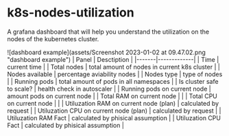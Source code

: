 # k8s-nodes-utilization
A grafana dashboard that will help you understand the utilization on the nodes of the kubernetes cluster.

![dashboard example](assets/Screenshot 2023-01-02 at 09.47.02.png "dashboard example")
| Panel | Desctiption |
|-------|-------------|
| Time | current time |
| Total nodes | total amount of nodes in current k8s cluster |
| Nodes available | percentage aviability nodes |
| Nodes type | type of nodes | 
| Running pods | total amount of pods in all namespaces |
| Is cluster safe to scale? | health check in autoscaler |
| Running pods on current node | amount pods on current node |
| Total RAM on current node | |
| Total CPU on current node | |
| Utiluzation RAM on current node (plan) | calculated by request |
| Utiluzation CPU on current node (plan) | calculated by request |
| Utiluzation RAM Fact | calculated by phisical assumption |
| Utiluzation CPU Fact | calculated by phisical assumption |

